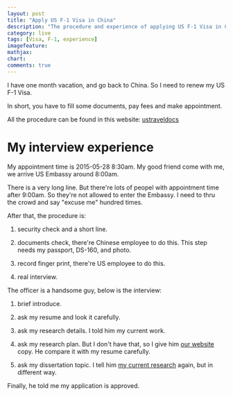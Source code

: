 ```yaml
---
layout: post
title: "Apply US F-1 Visa in China"
description: "The procedure and experience of applying US F-1 Visa in China"
category: live
tags: [Visa, F-1, experience]
imagefeature:
mathjax:
chart:
comments: true
---
```


I have one month vacation, and go back to China. So I need to renew my US F-1 Visa.

In short, you have to fill some documents, pay fees and make appointment.

All the procedure can be found in this website:
<a href="http://www.ustraveldocs.com/cn_zh/cn-niv-visaapply.asp" targer="_blank">ustraveldocs</a>

# My interview experience

My appointment time is 2015-05-28 8:30am.
My good friend come with me, we arrive US Embassy around 8:00am.

There is a very long line. But there're lots of peopel with appointment time after 9:00am.
So they're not allowed to enter the Embassy. I need to thru the crowd and say "excuse me" hundred times.

After that, the procedure is:

1. security check and a short line.

2. documents check, there're Chinese employee to do this.
This step needs my passport, DS-160, and photo.

3. record finger print, there're US employee to do this.

4. real interview.

The officer is a handsome guy, below is the interview:

1. brief introduce.

2. ask my resume and look it carefully.

3. ask my research details. I told him my current work.

4. ask my research plan. But I don't have that, so I give him <a href="http://blue.cse.buffalo.edu/" target="_blank">our website</a> copy.
He compare it with my resume carefully.

5. ask my dissertation topic. I tell him <a href="http://blue.cse.buffalo.edu/projects/maybe/" target="_blank">my current research</a> again, but in different way.

Finally, he told me my application is approved.
